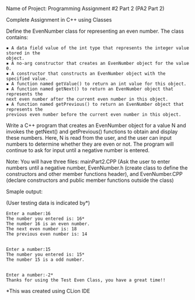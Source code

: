 Name of Project: Programming Assignment #2 Part 2 (PA2 Part 2)

Complete Assignment in C++ using Classes

Define the EvenNumber class for representing an even number. The class contains:
  
    ▪ A data field value of the int type that represents the integer value stored in the
    object.
    ▪ A no-arg constructor that creates an EvenNumber object for the value 0.
    ▪ A constructor that constructs an EvenNumber object with the specified value.
    ▪ A function named getValue() to return an int value for this object.
    ▪ A function named getNext() to return an EvenNumber object that represents the 
    next even number after the current even number in this object.
    ▪ A function named getPrevious() to return an EvenNumber object that represents the 
    previous even number before the current even number in this object.

  
Write a C++ program that creates an EvenNumber object for a value N and invokes the 
getNext() and getPrevious() functions to obtain and display these numbers. Here, N is read 
from the user, and the user can input numbers to determine whether they are even or not. 
The program will continue to ask for input until a negative number is entered.


Note: You will have three files: mainPart2.CPP (Ask the user to enter numbers until a 
negative number, EvenNumber.h (create class to define the constructors and other member 
functions header), and EvenNumber.CPP (declare constructors and public member 
functions outside the class)

Smaple output: 

(User testing data is indicated by*)

    Enter a number:16
    The number you entered is: 16*
    The number 16 is an even number.
    The next even number is: 18
    The previous even number is: 14


    Enter a number:15
    The number you entered is: 15*
    The number 15 is a odd number.

    
    Enter a number:-2*
    Thanks for using the Test Even Class, you have a great time!!

*This was created using CLion IDE
